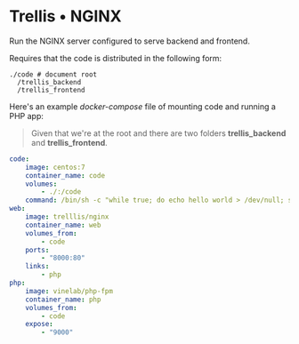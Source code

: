 # Trellis • NGINX

Run the NGINX server configured to serve backend and frontend.

Requires that the code is distributed in the following form:

```
./code # document root
  /trellis_backend
  /trellis_frontend
```

Here's an example *docker-compose* file of mounting code and running a PHP app:

> Given that we're at the root and there are two folders **trellis_backend** and **trellis_frontend**.

```yaml
code:
    image: centos:7
    container_name: code
    volumes:
        - ./:/code
    command: /bin/sh -c "while true; do echo hello world > /dev/null; sleep 1; done"
web:
    image: trelllis/nginx
    container_name: web
    volumes_from:
        - code
    ports:
        - "8000:80"
    links:
        - php
php:
    image: vinelab/php-fpm
    container_name: php
    volumes_from:
        - code
    expose:
        - "9000"

```
